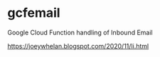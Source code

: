 # gcfemail
Google Cloud Function handling of Inbound Email

https://joeywhelan.blogspot.com/2020/11/li.html

